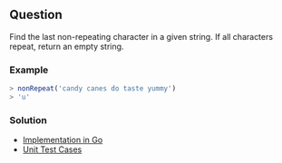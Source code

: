 ## Question
Find the last non-repeating character in a given string. If all characters repeat, return an empty string.


### Example
```typescript
> nonRepeat('candy canes do taste yummy')
> 'u'
```

### Solution
- [Implementation in Go]()
- [Unit Test Cases]()